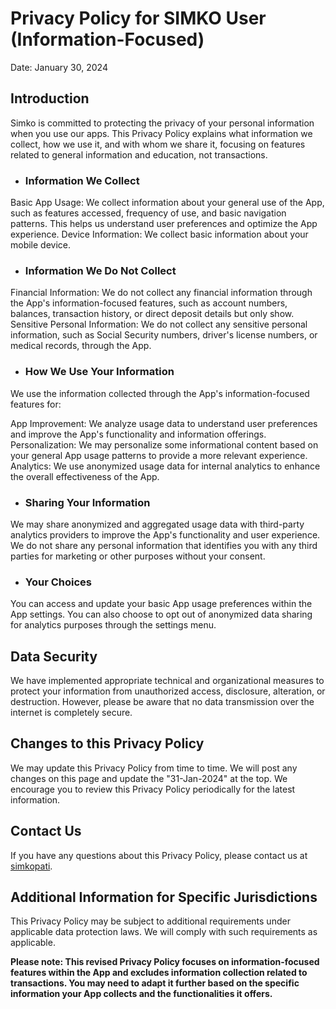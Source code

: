# Privacy Policy for SIMKO User (Information-Focused)
Date: January 30, 2024

## Introduction

 Simko is committed to protecting the privacy of your personal information when you use our apps. This Privacy Policy explains what information we collect, how we use it, and with whom we share it, focusing on features related to general information and education, not transactions.

  - ### Information We Collect

Basic App Usage: We collect information about your general use of the App, such as features accessed, frequency of use, and basic navigation patterns. This helps us understand user preferences and optimize the App experience.
Device Information: We collect basic information about your mobile device.

  - ### Information We Do Not Collect

Financial Information: We do not collect any financial information through the App's information-focused features, such as account numbers, balances, transaction history, or direct deposit details but only show.
Sensitive Personal Information: We do not collect any sensitive personal information, such as Social Security numbers, driver's license numbers, or medical records, through the App.

  - ### How We Use Your Information

 We use the information collected through the App's information-focused features for:

App Improvement: We analyze usage data to understand user preferences and improve the App's functionality and information offerings.
Personalization: We may personalize some informational content based on your general App usage patterns to provide a more relevant experience.
Analytics: We use anonymized usage data for internal analytics to enhance the overall effectiveness of the App.
 
 - ### Sharing Your Information

 We may share anonymized and aggregated usage data with third-party analytics providers to improve the App's functionality and user experience. We do not share any personal information that identifies you with any third parties for marketing or other purposes without your consent.

  - ### Your Choices

 You can access and update your basic App usage preferences within the App settings. You can also choose to opt out of anonymized data sharing for analytics purposes through the settings menu.

## Data Security

We have implemented appropriate technical and organizational measures to protect your information from unauthorized access, disclosure, alteration, or destruction. However, please be aware that no data transmission over the internet is completely secure.

## Changes to this Privacy Policy

We may update this Privacy Policy from time to time. We will post any changes on this page and update the "31-Jan-2024" at the top. We encourage you to review this Privacy Policy periodically for the latest information.

## Contact Us

 If you have any questions about this Privacy Policy, please contact us at [simkopati](patisimko@gmail.com).

## Additional Information for Specific Jurisdictions

 This Privacy Policy may be subject to additional requirements under applicable data protection laws. We will comply with such requirements as applicable.

**Please note: This revised Privacy Policy focuses on information-focused features within the App and excludes information collection related to transactions. You may need to adapt it further based on the specific information your App collects and the functionalities it offers.**
